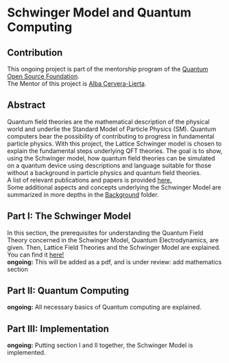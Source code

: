 # Schwinger Model and Quantum Computing
## Contribution
This ongoing project is part of the mentorship program of the [Quantum Open Source Foundation](https://qosf.org/).<br>
The Mentor of this project is [Alba Cervera-Lierta](https://albacl.github.io). <br> 
## Abstract
Quantum field theories are the mathematical description of the physical world and underlie the Standard Model of Particle Physics (SM). Quantum computers bear the possibility of contributing to progress in fundamental particle physics. With this project, the Lattice Schwinger model is chosen to explain the fundamental steps underlying QFT theories. The goal is to show, using the Schwinger model, how quantum field theories can be simulated on a quantum device using descriptions and language suitable for those without a background in particle physics and quantum field theories.<br>
A list of relevant publications and papers is provided [here.](https://github.com/akropf/SchwingerModel/blob/main/Papers/README.md)<br>
Some additional aspects and concepts underlying the Schwinger Model are summarized in more depths in the [Background](https://github.com/akropf/SchwingerModel/blob/main/Background) folder. 
## Part I: The Schwinger Model
In this section, the prerequisites for understanding the Quantum Field Theory concerned in the Schwinger Model, Quantum Electrodynamics, are given. Then, Lattice Field Theories and the Schwinger Model are explained. You can find it [here!](https://github.com/akropf/SchwingerModel/blob/main/Part_I/SchwingerModel.md)<br>
**ongoing:** This will be added as a pdf, and is under review: add mathematics section
## Part II: Quantum Computing 
**ongoing:** All necessary basics of Quantum computing are explained.
## Part III: Implementation
**ongoing:** Putting section I and II together, the Schwinger Model is implemented.
